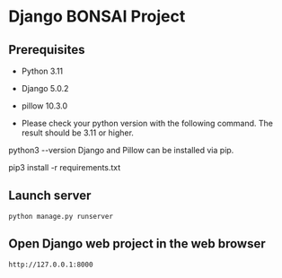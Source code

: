 # Django BONSAI Project

## Prerequisites

- Python 3.11
- Django 5.0.2
- pillow 10.3.0

- Please check your python version with the following command. The result should be 3.11 or higher.

python3 --version
Django and Pillow can be installed via pip.

pip3 install -r requirements.txt

## Launch server

`python manage.py runserver`

## Open Django web project in the web browser

`http://127.0.0.1:8000`

